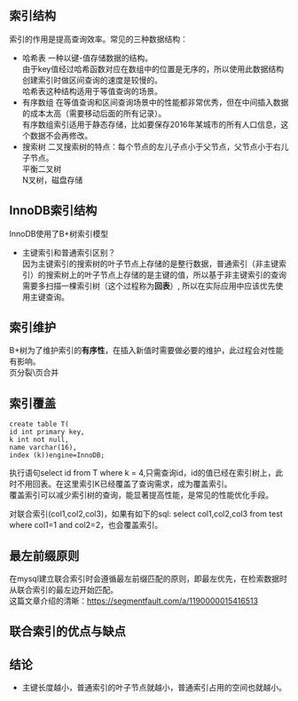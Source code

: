 

## 索引结构
索引的作用是提高查询效率。常见的三种数据结构：
* 哈希表
一种以键-值存储数据的结构。  
由于key值经过哈希函数对应在数组中的位置是无序的，所以使用此数据结构创建索引时做区间查询的速度是较慢的。  
哈希表这种结构适用于等值查询的场景。  
* 有序数组
在等值查询和区间查询场景中的性能都非常优秀，但在中间插入数据的成本太高（需要移动后面的所有记录）。  
有序数组索引适用于静态存储，比如要保存2016年某城市的所有人口信息，这个数据不会再修改。  
* 搜索树
二叉搜索树的特点：每个节点的左儿子点小于父节点，父节点小于右儿子节点。  
平衡二叉树  
N叉树，磁盘存储  
## InnoDB索引结构
InnoDB使用了B+树索引模型  
* 主键索引和普通索引区别？  
因为主键索引的搜索树的叶子节点上存储的是整行数据，普通索引（非主键索引）的搜索树上的叶子节点上存储的是主键的值，所以基于非主键索引的查询需要多扫描一棵索引树（这个过程称为**回表**）,
所以在实际应用中应该优先使用主键查询。  

## 索引维护
B+树为了维护索引的**有序性**，在插入新值时需要做必要的维护，此过程会对性能有影响。  
页分裂\页合并  

## 索引覆盖
```mysql
create table T(
id int primary key, 
k int not null, 
name varchar(16),
index (k))engine=InnoDB;
```
执行语句select id from T where k = 4,只需查询id，id的值已经在索引树上，此时不用回表。在这里索引K已经覆盖了查询需求，成为覆盖索引。  
覆盖索引可以减少索引树的查询，能显著提高性能，是常见的性能优化手段。

对联合索引(col1,col2,col3)，如果有如下的sql: select col1,col2,col3 from test where col1=1 and col2=2，也会覆盖索引。    

## 最左前缀原则
在mysql建立联合索引时会遵循最左前缀匹配的原则，即最左优先，在检索数据时从联合索引的最左边开始匹配。  
这篇文章介绍的清晰：https://segmentfault.com/a/1190000015416513  

## 联合索引的优点与缺点

## 结论
* 主键长度越小，普通索引的叶子节点就越小，普通索引占用的空间也就越小。  

